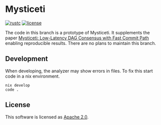 # Mysticeti

[![rustc](https://img.shields.io/badge/rustc-1.72+-blue?style=flat-square&logo=rust)](https://www.rust-lang.org)
[![license](https://img.shields.io/badge/license-Apache-blue.svg?style=flat-square)](LICENSE)

The code in this branch is a prototype of Mysticeti. It supplements the paper [Mysticeti: Low-Latency DAG Consensus with Fast Commit Path](https://arxiv.org/abs/2310.14821) enabling reproducible results. There are no plans to maintain this branch.

## Development

When developing, the analyzer may show errors in files. To fix this start code in a nix environment. 

    nix develop
    code .


## License

This software is licensed as [Apache 2.0](LICENSE).
